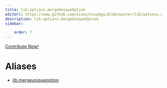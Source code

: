 ```yaml
---
title: lib.options.mergeUniqueOption
editUrl: https://www.github.com/nixos/nixpkgs/blob/master/lib/options.nix#L247C23
description: lib.options.mergeUniqueOption
sidebar:

    order: 7
---
```


<a href="https://www.github.com/nixos/nixpkgs/blob/master/lib/options.nix#L247C23">Contribute Now!</a>


# Aliases

- [lib.mergeuniqueoption](/nix-doc-comments/reference/lib/lib-mergeuniqueoption)



